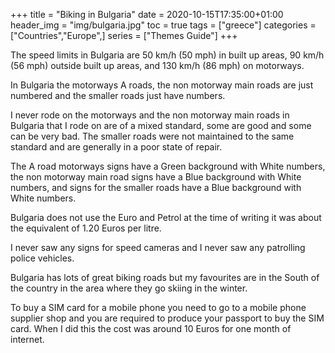 +++
title = "Biking in Bulgaria"
date = 2020-10-15T17:35:00+01:00
header_img = "img/bulgaria.jpg"
toc = true
tags = ["greece"]
categories = ["Countries","Europe",]
series = ["Themes Guide"]
+++

The speed limits in Bulgaria are 50 km/h (50 mph) in built up areas, 90 km/h (56 mph) outside built up areas, and 130 km/h (86 mph) on motorways.

In Bulgaria the motorways A roads, the non motorway main roads are just numbered and the smaller roads just have numbers.

I never rode on the motorways and the non motorway main roads in Bulgaria that I rode on are of a mixed standard, some are good and some can be very bad. The smaller roads were not maintained to the same standard and are generally in a poor state of repair.

The A road motorways signs have a Green background with White numbers, the non motorway main road signs have a Blue background with White numbers, and signs for the smaller roads have a Blue background with White numbers.

Bulgaria does not use the Euro and Petrol at the time of writing it was about the equivalent of 1.20 Euros per litre.

I never saw any signs for speed cameras and I never saw any patrolling police vehicles.

Bulgaria has lots of great biking roads but my favourites are in the South of the country in the area where they go skiing in the winter.

To buy a SIM card for a mobile phone you need to go to a mobile phone supplier shop and you are required to produce your passport to buy the SIM card. When I did this the cost was around 10 Euros for one month of internet.
